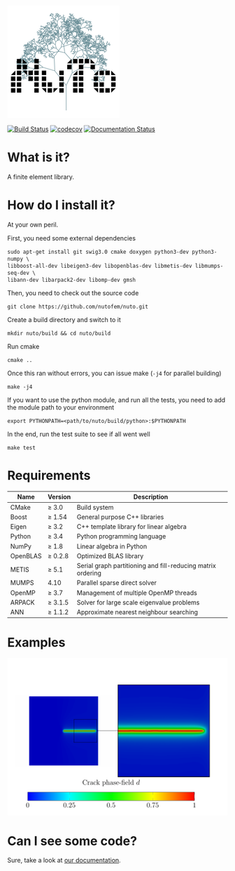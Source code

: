 ![alt text](doc/images/NuTo_logo.png "NuTo logo")

[![Build Status](https://travis-ci.org/nutofem/nuto.svg?branch=master)](https://travis-ci.org/nutofem/nuto)
[![codecov](https://codecov.io/gh/nutofem/nuto/branch/master/graph/badge.svg)](https://codecov.io/gh/nutofem/nuto)
[![Documentation Status](https://readthedocs.org/projects/nuto/badge/?version=master)](http://nuto.readthedocs.io/en/master/?badge=master)

What is it?
===========
A finite element library.

How do I install it?
====================
At your own peril.

First, you need some external dependencies

    sudo apt-get install git swig3.0 cmake doxygen python3-dev python3-numpy \
    libboost-all-dev libeigen3-dev libopenblas-dev libmetis-dev libmumps-seq-dev \
    libann-dev libarpack2-dev libomp-dev gmsh

Then, you need to check out the source code

    git clone https://github.com/nutofem/nuto.git

Create a build directory and switch to it

    mkdir nuto/build && cd nuto/build

Run cmake

    cmake ..

Once this ran without errors, you can issue make (`-j4` for parallel building)

    make -j4

If you want to use the python module, and run all the tests, you need to add 
the module path to your environment

    export PYTHONPATH=<path/to/nuto/build/python>:$PYTHONPATH

In the end, run the test suite to see if all went well

    make test

Requirements
============

Name     | Version | Description
---------|---------|----------------
CMake    | ≥ 3.0   | Build system
Boost    | ≥ 1.54  | General purpose C++ libraries
Eigen    | ≥ 3.2   | C++ template library for linear algebra
Python   | ≥ 3.4   | Python programming language
NumPy    | ≥ 1.8   | Linear algebra in Python
OpenBLAS | ≥ 0.2.8 | Optimized BLAS library
METIS    | ≥ 5.1   | Serial graph partitioning and fill-reducing matrix ordering
MUMPS    |   4.10  | Parallel sparse direct solver
OpenMP   | ≥ 3.7   | Management of multiple OpenMP threads
ARPACK   | ≥ 3.1.5 | Solver for large scale eigenvalue problems
ANN      | ≥ 1.1.2 | Approximate nearest neighbour searching

Examples
========

![alt text](doc/images/crack_phase_field.png "Crack phase-field for a single edge notched tension test")

Can I see some code?
====================

Sure, take a look at [our documentation](https://nuto.readthedocs.io/en/master/).
